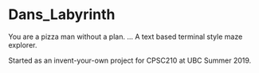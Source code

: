 # Dans_Labyrinth
You are a pizza man without a plan.
... 
A text based terminal style maze explorer.

Started as an invent-your-own project for CPSC210 at UBC Summer 2019.
